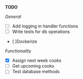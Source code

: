 **TODO**

*General*
- [ ] Add logging in handler functions
- [ ] Write tests for db operations
- [ ]Dockerize

*Functionality*
- [x] Assign next week cooks
- [ ] Get upcoming cooks
- [ ] Test database methods

